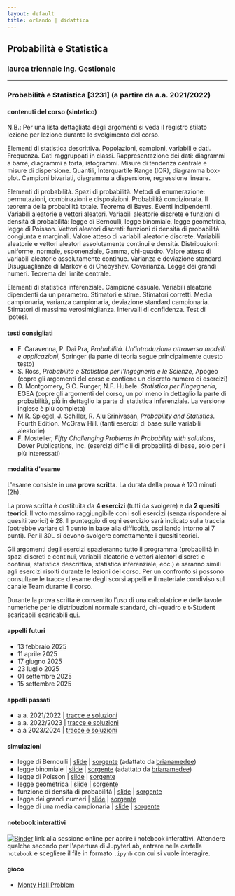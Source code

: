 ```yaml
---
layout: default
title: orlando | didattica
---
```


## Probabilità e Statistica 
### laurea triennale Ing. Gestionale


--- 

### Probabilità e Statistica [3231] (a partire da a.a. 2021/2022) 

#### contenuti del corso (sintetico)

N.B.: Per una lista dettagliata degli argomenti si veda il registro stilato lezione per lezione durante lo svolgimento del corso.

Elementi di statistica descrittiva. Popolazioni, campioni, variabili e dati. Frequenza. Dati raggruppati in classi. Rappresentazione dei dati: diagrammi a barre, diagrammi a torta, istogrammi. Misure di tendenza centrale e misure di dispersione. Quantili, Interquartile Range (IQR), diagramma box-plot. Campioni bivariati, diagramma a dispersione, regressione lineare.
 
Elementi di probabilità. Spazi di probabilità. Metodi di enumerazione: permutazioni, combinazioni e disposizioni. Probabilità condizionata. Il teorema della probabilità totale. Teorema di Bayes. Eventi indipendenti. Variabili aleatorie e vettori aleatori. Variabili aleatorie discrete e funzioni di densità di probabilità: legge di Bernoulli, legge binomiale, legge geometrica, legge di Poisson. Vettori aleatori discreti: funzioni di densità di probabilità congiunta e marginali. Valore atteso di variabili aleatorie discrete. Variabili aleatorie e vettori aleatori assolutamente continui e densità. Distribuzioni: uniforme, normale, esponenziale, Gamma, chi-quadro. Valore atteso di variabili aleatorie assolutamente continue. Varianza e deviazione standard. Disuguaglianze di Markov e di Chebyshev. Covarianza. Legge dei grandi numeri. Teorema del limite centrale.

Elementi di statistica inferenziale. Campione casuale. Variabili aleatorie dipendenti da un parametro. Stimatori e stime. Stimatori corretti. Media campionaria, varianza campionaria, deviazione standard campionaria. Stimatori di massima verosimiglianza. Intervalli di confidenza. Test di ipotesi.

#### testi consigliati
- F. Caravenna, P. Dai Pra, *Probabilità. Un'introduzione attraverso modelli e applicazioni*, Springer (la parte di teoria segue principalmente questo testo)
- S. Ross, *Probabilità e Statistica per l'Ingegneria e le Scienze*, Apogeo (copre gli argomenti del corso e contiene un discreto numero di esercizi)
- D. Montgomery, G.C. Runger, N.F. Hubele. *Statistica per l'ingegneria*, EGEA (copre gli argomenti del corso, un po' meno in dettaglio la parte di probabilità, più in dettaglio la parte di statistica inferenziale. La versione inglese è più completa)
- M.R. Spiegel, J. Schiller, R. Alu Srinivasan, *Probability and Statistics*. Fourth Edition. McGraw Hill. (tanti esercizi di base sulle variabili aleatorie)
- F. Mosteller, *Fifty Challenging Problems in Probability with solutions*, Dover Publications, Inc. (esercizi difficili di probabilità di base, solo per i più interessati)

#### modalità d'esame

L'esame consiste in una **prova scritta**. La durata della prova è 120 minuti (2h).

La prova scritta è costituita da **4 esercizi** (tutti da svolgere) e da **2 quesiti teorici**. Il voto massimo raggiungibile con i soli esercizi (senza rispondere ai quesiti teorici) è 28. Il punteggio di ogni esercizio sarà indicato sulla traccia (potrebbe variare di 1 punto in base alla difficoltà, oscillando intorno ai 7 punti). Per il 30L si devono svolgere correttamente i quesiti teorici.

Gli argomenti degli esercizi spazieranno tutto il programma (probabilità in spazi discreti e continui, variabili aleatorie e vettori aleatori discreti e continui, statistica descrittiva, statistica inferenziale, ecc.) e saranno simili agli esercizi risolti durante le lezioni del corso. Per un confronto si possono consultare le tracce d'esame degli scorsi appelli e il materiale condiviso sul canale Team durante il corso.

Durante la prova scritta è consentito l’uso di una calcolatrice e delle tavole numeriche per le distribuzioni normale standard, chi-quadro e t-Student scaricabili scaricabili [qui](materiale/tabelleVA.pdf).


#### appelli futuri

- 13 febbraio 2025
- 11 aprile 2025
- 17 giugno 2025
- 23 luglio 2025
- 01 settembre 2025
- 15 settembre 2025

#### appelli passati

- a.a. 2021/2022 \| [tracce e soluzioni](tracce/Tracce_Soluzioni_2021-2022-240704.pdf)
- a.a. 2022/2023 \| [tracce e soluzioni](tracce/Tracce_Soluzioni_2022-2023-240207.pdf)
- a.a 2023/2024 \| [tracce e soluzioni](tracce/Tracce_Soluzioni_2023-2024-250116.pdf)

#### simulazioni 

- legge di Bernoulli \| [slide](https://orlandopoliba.github.io/Manim-ProbStatPoliBA/Bernoulli/Bernoulli.html) \| [sorgente](https://github.com/orlandopoliba/Manim-ProbStatPoliBA/tree/main/Bernoulli) (adattato da [brianamedee](https://github.com/brianamedee/3B1B-Animated-Tutorials/blob/main/3b1bProbability.py))
- legge binomiale \| [slide](https://orlandopoliba.github.io/Manim-ProbStatPoliBA/Binomial/Binomial.html) \| [sorgente](https://github.com/orlandopoliba/Manim-ProbStatPoliBA/tree/main/Binomial) (adattato da [brianamedee](https://github.com/brianamedee/3B1B-Animated-Tutorials/blob/main/3b1bProbability.py))
- legge di Poisson \| [slide](https://orlandopoliba.github.io/Manim-ProbStatPoliBA/Poisson/Poisson.html) \| [sorgente](https://github.com/orlandopoliba/Manim-ProbStatPoliBA/tree/main/Poisson)
- legge geometrica \| [slide](https://orlandopoliba.github.io/Manim-ProbStatPoliBA/Geometric/Geometric.html) \| [sorgente](https://github.com/orlandopoliba/Manim-ProbStatPoliBA/tree/main/Geometric)
- funzione di densità di probabilità \| [slide](https://orlandopoliba.github.io/Manim-ProbStatPoliBA/Density/Density.html) \| [sorgente](https://github.com/orlandopoliba/Manim-ProbStatPoliBA/tree/main/Density)
- legge dei grandi numeri \| [slide](https://orlandopoliba.github.io/Manim-ProbStatPoliBA/LLN/LLN.html) \| [sorgente](https://github.com/orlandopoliba/Manim-ProbStatPoliBA/tree/main/LLN)
- legge di una media campionaria \| [slide](https://orlandopoliba.github.io/Manim-ProbStatPoliBA/CLT/CLT.html) \| [sorgente](https://github.com/orlandopoliba/Manim-ProbStatPoliBA/tree/main/CLT)

#### notebook interattivi

[![Binder](https://mybinder.org/badge_logo.svg)](https://mybinder.org/v2/gh/orlandopoliba/ProbStatPoliBA/HEAD) link alla sessione online per aprire i notebook interattivi. Attendere qualche secondo per l'apertura di JupyterLab, entrare nella cartella `notebook` e scegliere il file in formato `.ipynb` con cui si vuole interagire.

#### gioco

- [Monty Hall Problem](https://orlandopoliba.github.io/pages/games/monty_hall/monty_hall.html) 